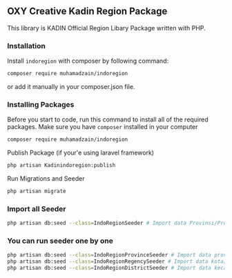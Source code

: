 ## OXY Creative Kadin Region Package

This library is KADIN Official Region Libary Package written with PHP.

### Installation

Install `indoregion` with composer by following command:

```bash
composer require muhamadzain/indoregion
```

or add it manually in your composer.json file.

### Installing Packages

Before you start to code, run this command to install all of the required packages. Make sure you have `composer` installed in your computer

```bash
composer require muhamadzain/indoregion
```

Publish Package (if your'e using laravel framework)

```bash
php artisan Kadinindoregion:publish
```

Run Migrations and Seeder

```bash
php artisan migrate
```

### Import all Seeder

```bash
php artisan db:seed --class=IndoRegionSeeder # Import data Provinsi/Province, Kabupaten/Regency, Kecamatan/District
```

### You can run seeder one by one

```bash
php artisan db:seed --class=IndoRegionProvinceSeeder # Import data province
php artisan db:seed --class=IndoRegionRegencySeeder # Import data kota/regency
php artisan db:seed --class=IndoRegionDistrictSeeder # Import data kecamatan/district
```

